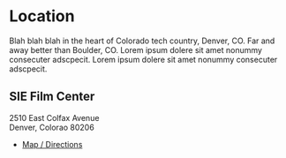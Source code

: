# Location

Blah blah blah in the heart of Colorado tech country, Denver, CO. Far and away
better than Boulder, CO. Lorem ipsum dolere sit amet nonummy consecuter
adscpecit. Lorem ipsum dolere sit amet nonummy consecuter adscpecit. 

## SIE Film Center
2510 East Colfax Avenue   
Denver, Colorao 80206

- [Map / Directions](https://maps.google.com)
